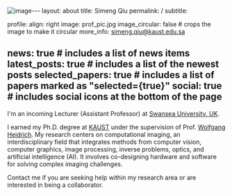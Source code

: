 ![image](https://github.com/qsimeng/qsimeng.github.io/assets/39697941/55a263f3-865a-4d88-80ea-08076780874e)---
layout: about
title: Simeng Qiu
permalink: /
subtitle: 

profile:
  align: right
  image: prof_pic.jpg
  image_circular: false # crops the image to make it circular
  more_info: simeng.qiu@kaust.edu.sa


news: true  # includes a list of news items
latest_posts: true  # includes a list of the newest posts
selected_papers: true # includes a list of papers marked as "selected={true}"
social: true  # includes social icons at the bottom of the page
---

I'm an incoming Lecturer (Assistant Professor) at [Swansea University, UK](https://www.swansea.ac.uk/). 

I earned my Ph.D. degree at [KAUST](https://www.kaust.edu.sa/en/) under the supervision of Prof. [Wolfgang Heidrich](https://vccimaging.org/People/heidriw/). My research centers on computational imaging, an interdisciplinary field that integrates methods from computer vision, computer graphics, image processing, inverse problems, optics, and artificial intelligence (AI). It involves co-designing hardware and software for solving complex imaging challenges.

Contact me if you are seeking help within my research area or are interested in being a collaborator.

